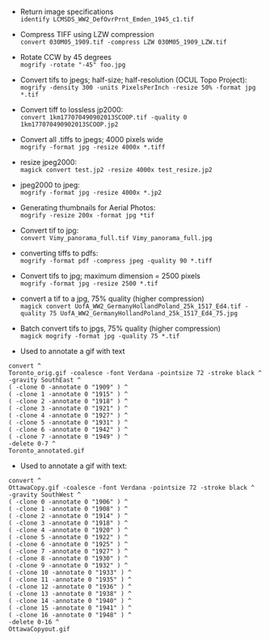 - Return image specifications  
```identify LCMSDS_WW2_DefOvrPrnt_Emden_1945_c1.tif```

- Compress TIFF using LZW compression  
```convert 030M05_1909.tif -compress LZW 030M05_1909_LZW.tif```

- Rotate CCW by 45 degrees  
```mogrify -rotate "-45" foo.jpg```

- Convert tifs to jpegs; half-size; half-resolution (OCUL Topo Project):  
```mogrify -density 300 -units PixelsPerInch -resize 50% -format jpg *.tif```

- Convert tiff to lossless jp2000:  
```convert 1km177070490902013SCOOP.tif -quality 0 1km177070490902013SCOOP.jp2```

- Convert all .tiffs to jpegs; 4000 pixels wide  
```mogrify -format jpg -resize 4000x *.tiff```

- resize jpeg2000:  
```magick convert test.jp2 -resize 4000x test_resize.jp2```

- jpeg2000 to jpeg:  
```mogrify -format jpg -resize 4000x *.jp2```

- Generating thumbnails for Aerial Photos:  
```mogrify -resize 200x -format jpg *tif```

- Convert tif to jpg:  
```convert Vimy_panorama_full.tif Vimy_panorama_full.jpg```

- converting tiffs to pdfs:  
```mogrify -format pdf -compress jpeg -quality 90 *.tiff```

- Convert tifs to jpg; maximum dimension = 2500 pixels  
```mogrify -format jpg -resize 2500 *.tif```

- convert a tif to a jpg, 75% quality (higher compression)  
```magick convert UofA_WW2_GermanyHollandPoland_25k_1517_Ed4.tif -quality 75 UofA_WW2_GermanyHollandPoland_25k_1517_Ed4_75.jpg```

- Batch convert tifs to jpgs, 75% quality (higher compression)  
```magick mogrify -format jpg -quality 75 *.tif```

- Used to annotate a gif with text  
```
convert ^
Toronto_orig.gif -coalesce -font Verdana -pointsize 72 -stroke black ^  
-gravity SouthEast ^  
( -clone 0 -annotate 0 "1909" ) ^  
( -clone 1 -annotate 0 "1915" ) ^  
( -clone 2 -annotate 0 "1918" ) ^  
( -clone 3 -annotate 0 "1921" ) ^  
( -clone 4 -annotate 0 "1927" ) ^  
( -clone 5 -annotate 0 "1931" ) ^  
( -clone 6 -annotate 0 "1942" ) ^  
( -clone 7 -annotate 0 "1949" ) ^  
-delete 0-7 ^  
Toronto_annotated.gif
```

- Used to annotate a gif with text:  
```
convert ^
OttawaCopy.gif -coalesce -font Verdana -pointsize 72 -stroke black ^
-gravity SouthWest ^
( -clone 0 -annotate 0 "1906" ) ^
( -clone 1 -annotate 0 "1908" ) ^
( -clone 2 -annotate 0 "1914" ) ^
( -clone 3 -annotate 0 "1918" ) ^
( -clone 4 -annotate 0 "1920" ) ^
( -clone 5 -annotate 0 "1922" ) ^
( -clone 6 -annotate 0 "1925" ) ^
( -clone 7 -annotate 0 "1927" ) ^
( -clone 8 -annotate 0 "1930" ) ^
( -clone 9 -annotate 0 "1932" ) ^
( -clone 10 -annotate 0 "1933" ) ^
( -clone 11 -annotate 0 "1935" ) ^
( -clone 12 -annotate 0 "1936" ) ^
( -clone 13 -annotate 0 "1938" ) ^
( -clone 14 -annotate 0 "1940" ) ^
( -clone 15 -annotate 0 "1941" ) ^
( -clone 16 -annotate 0 "1948" ) ^
-delete 0-16 ^
OttawaCopyout.gif
```

